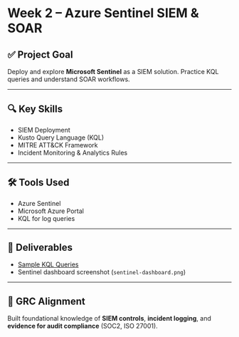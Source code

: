 # Week 2 – Azure Sentinel SIEM & SOAR

## ✅ Project Goal
Deploy and explore **Microsoft Sentinel** as a SIEM solution. Practice KQL queries and understand SOAR workflows.

---

## 🔍 Key Skills
- SIEM Deployment
- Kusto Query Language (KQL)
- MITRE ATT&CK Framework
- Incident Monitoring & Analytics Rules

---

## 🛠 Tools Used
- Azure Sentinel
- Microsoft Azure Portal
- KQL for log queries

---

## 📂 Deliverables
- [Sample KQL Queries](KQL-sample.txt)
- Sentinel dashboard screenshot (`sentinel-dashboard.png`)

---

## 🔑 GRC Alignment
Built foundational knowledge of **SIEM controls**, **incident logging**, and **evidence for audit compliance** (SOC2, ISO 27001).
